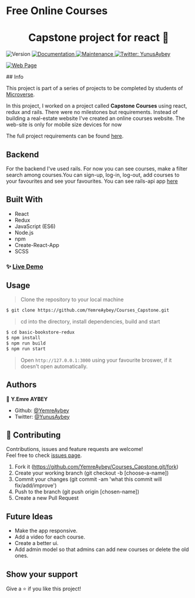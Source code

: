 # Free Online Courses

<h1 align="center">Capstone project for react 👋</h1>
<p>
  <img alt="Version" src="https://img.shields.io/badge/version-1.0.0-blue.svg?cacheSeconds=2592000" />
  <a href="https://github.com/YemreAybey/Courses_Capstone#readme" target="_blank">
    <img alt="Documentation" src="https://img.shields.io/badge/documentation-yes-brightgreen.svg" />
  </a>
  <a href="https://github.com/YemreAybey/Courses_Capstone/commit-activity" target="_blank">
    <img alt="Maintenance" src="https://img.shields.io/badge/Maintained%3F-yes-green.svg" />
  </a>
  <a href="https://twitter.com/YunusAybey" target="_blank">
    <img alt="Twitter: YunusAybey" src="https://img.shields.io/twitter/follow/YunusAybey.svg?style=social" />
  </a>
</p>
<p>
  <a href="https://capcourses.herokuapp.com/" target="_blank">
    <img alt="Web Page" src="https://res.cloudinary.com/yemreaybey/image/upload/v1578408381/Portfolio/capcourses-portfolio_lewr1x.png"/>
  </a>
</p>
## Info


This project is part of a series of projects to be completed by students of [Microverse](https://www.microverse.org/ 'The Global School for Remote Software Developers!').

In this project, I worked on a project called **Capstone Courses** using react, redux and rails. There were no milestones but requirements. Instead of building a real-estate website I've created an online courses website. The web-site is only for mobile size devices for now

The full project requirements can be found [here](https://www.notion.so/Final-Capstone-Project-Listings-App-f3610268057941e481d35b269da30f0c).

## Backend

For the backend I've used rails. For now you can see courses, make a filter search among courses.You can sign-up, log-in, log-out, add courses to your favourites and see your favourites. You can see rails-api app [here](https://github.com/YemreAybey/online-courses-api)

## Built With

- React
- Redux
- JavaScript (ES6)
- Node.js
- npm
- Create-React-App
- SCSS

### ✨ [Live Demo](https://capcourses.herokuapp.com/)

## Usage

> Clone the repository to your local machine

```sh
$ git clone https://github.com/YemreAybey/Courses_Capstone.git
```

> cd into the directory, install dependencies, build and start

```sh
$ cd basic-bookstore-redux
$ npm install
$ npm run build
$ npm run start
```

> Open `http://127.0.0.1:3000` using your favourite broswer, if it doesn't open automatically.

## Authors

👤 **Y.Emre AYBEY**

- Github: [@YemreAybey](https://github.com/YemreAybey)
- Twitter: [@YunusAybey](https://twitter.com/YunusAybey)

## 🤝 Contributing

Contributions, issues and feature requests are welcome!<br />Feel free to check [issues page](https://github.com/YemreAybey/Courses_Capstone/issues).

1. Fork it (https://github.com/YemreAybey/Courses_Capstone.git/fork)
2. Create your working branch (git checkout -b [choose-a-name])
3. Commit your changes (git commit -am 'what this commit will fix/add/improve')
4. Push to the branch (git push origin [chosen-name])
5. Create a new Pull Request

## Future Ideas

- Make the app responsive.
- Add a video for each course.
- Create a better ui.
- Add admin model so that admins can add new courses or delete the old ones.

## Show your support

Give a ⭐️ if you like this project!
